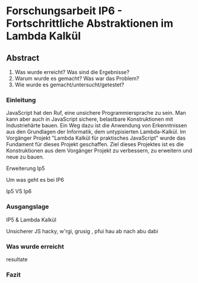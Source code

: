 # Forschungsarbeit IP6 - Fortschrittliche Abstraktionen im Lambda Kalkül

## Abstract

1. Was wurde erreicht? Was sind die Ergebnisse?
2. Warum wurde es gemacht? Was war das Problem?
3. Wie wurde es gemacht/untersucht/getestet?



### Einleitung

JavaScript hat den Ruf, eine unsichere Programmiersprache zu sein. Man kann aber auch in JavaScript sichere, belastbare Konstruktionen mit Industriehärte bauen. Ein Weg dazu ist die Anwendung von Erkenntnissen aus den Grundlagen der Informatik, dem untypisierten Lambda-Kalkül. Im Vorgänger Projekt "Lambda Kalkül für praktisches JavaScript" wurde das Fundament für dieses Projekt geschaffen. Ziel dieses Projektes ist es die Konstruktionen aus dem Vorgänger Projekt zu verbessern, zu erweitern und neue zu bauen.

Erweiterung Ip5

Um was geht es bei IP6 

Ip5 VS Ip6



### Ausgangslage

IP5 & Lambda Kalkül

Unsicherer JS hacky, w'rgi, grusig , pfui hau ab nach abu dabi

### Was wurde erreicht

resultate



### Fazit



